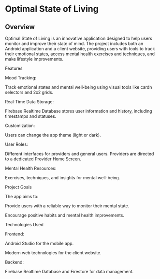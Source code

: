 # Optimal State of Living

## Overview

Optimal State of Living is an innovative application designed to help users monitor and improve their state of mind. The project includes both an Android application and a client website, providing users with tools to track their emotional states, access mental health exercises and techniques, and make lifestyle improvements.

Features

Mood Tracking:

Track emotional states and mental well-being using visual tools like cardn selectors and 2x2 grids.

Real-Time Data Storage:

Firebase Realtime Database stores user information and history, including timestamps and statuses.

Customization:

Users can change the app theme (light or dark).

User Roles:

Different interfaces for providers and general users. Providers are directed to a dedicated Provider Home Screen.

Mental Health Resources:

Exercises, techniques, and insights for mental well-being.

Project Goals

The app aims to:

Provide users with a reliable way to monitor their mental state.

Encourage positive habits and mental health improvements.

Technologies Used

Frontend:

Android Studio for the mobile app.

Modern web technologies for the client website.

Backend:

Firebase Realtime Database and Firestore for data management.

